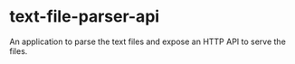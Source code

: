 # text-file-parser-api
An application to parse the text files and expose an HTTP API to serve the files.
